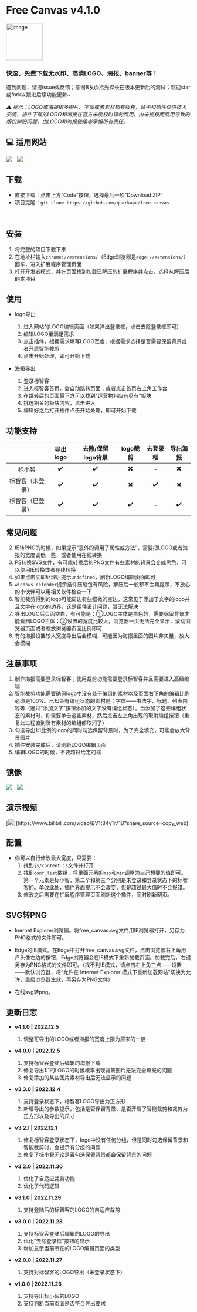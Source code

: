 #  Free Canvas  v4.1.0

<img src="https://raw.githubusercontent.com/quarkape/free-canvas/main/img/free-canvas.png" alt="image" style="height:100px" />

### **快速**、**免费**下载无水印、高清LOGO、海报、banner等！

遇到问题，请提issue或反馈；感谢B友@拾光探长在版本更新后的测试；欢迎star或fork以跟进后续功能更新~

*:warning: 提示：LOGO或海报很多图片、字体或者素材都有版权，帖子和插件仅供技术交流，插件下载的LOGO和海报在官方未授权时请勿商用，由未授权而商用导致的版权纠纷问题，由LOGO和海报使用者承担所有责任。*



## :computer: 适用网站

[![](https://img.shields.io/static/v1?label=标小智&message=https://www.logosc.cn/&color=666&labelColor=0081ff)](https://www.logosc.cn/)&emsp;[![](https://img.shields.io/static/v1?label=标智客&message=https://www.logomaker.com.cn/&color=666&labelColor=00deb4)](https://www.logomaker.com.cn/)



## 下载

- 直接下载：点击上方“Code”按钮，选择最后一项“Download ZIP”
- 项目克隆：`git clone https://github.com/quarkape/free-canvas`

&nbsp;

## 安装

1. 将完整的项目下载下来
2. 在地址栏输入`chrome://extensions/`（Edge浏览器是`edge://extensions/`）回车，进入扩展程序管理页面
3. 打开开发者模式，并在页面找到加载已解压的扩展程序并点击，选择从解压后的本项目



## 使用

- logo导出

  1. 进入网站的LOGO编辑页面（如果弹出登录框，点击去除登录框即可）
  2. 编辑LOGO至满足需求
  3. 点击插件，根据需求填写LOGO宽度，根据需求选择是否需要保留背景或者开启智能裁剪
  4. 点击开始处理，即可开始下载
- 海报导出
  1. 登录标智客
  2. 进入标智客首页，会自动跳转页面；或者点击首页右上角工作台
  3. 在跳转后的页面最下方可以找到“运营物料应有尽有”板块
  4. 挑选相关的板块内容，点击进入
  5. 编辑好之后打开插件点击开始处理，即可开始下载



## 功能支持

|                  |      导出logo      | 去除/保留logo背景  |         logo裁剪         |      去登录框      |         导出海报         |
| :--------------: | :----------------: | :----------------: | :----------------------: | :----------------: | :----------------------: |
|      标小智      | :heavy_check_mark: | :heavy_check_mark: | :heavy_multiplication_x: |         -          | :heavy_multiplication_x: |
| 标智客（未登录） | :heavy_check_mark: | :heavy_check_mark: | :heavy_multiplication_x: | :heavy_check_mark: | :heavy_multiplication_x: |
| 标智客（已登录） | :heavy_check_mark: | :heavy_check_mark: |    :heavy_check_mark:    |         -          |    :heavy_check_mark:    |



## 常见问题

2. IE转PNG的时候，如果提示“意外的调用了属性或方法”，需要把LOGO或者海报的宽度调低一些，或者使用在线转换
3. PS转换SVG文件，有可能转换后的PNG文件有些素材的背景会变成黑色，可以使用IE转换或者在线转换
4. 如果点击立即处理后提示`undefined`，刷新LOGO编辑页面即可
5. `windows defender`提示插件压缩包有风险，解压后一般都不会再提示，不放心的小伙伴可以用相关软件检查一下
6. 智能裁剪得到的logo可能周边有些细微的空边，这常见于添加了文字的logo并且文字在logo的边界，这是组件设计问题，暂无法解决
7. 导出LOGO后页面空白，有可能是：①LOGO主体是白色的，需要保留背景才能看到LOGO主体；②设置的宽度比较大，浏览器一页无法完全显示，滚动浏览器页面或者缩放浏览器页面比例即可
8. 有的海报设置较大宽度导出后会模糊，可能因为海报里面的图片非矢量，放大会模糊



## 注意事项

1. 制作海报需要登录标智客；使用裁剪功能需要登录标智客并且需要进入高级编辑
3. 智能裁剪功能需要确保logo中没有处于编组的素材以及页面右下角的编辑比例必须是100%。已知会有编组状态的素材是：字体——书法字、标题、列表内容等（通过“添加文字”按钮添加的文字没有编组状态）。当添加了这些编组状态的素材时，你需要单击这些素材，然后点击左上角出现的取消编组按钮（重复此过程直到所有素材的编组都取消了）
5. 勾选导出1:1比例的logo的同时勾选保留背景时，为了完全填充，可能会放大背景图片
7. 插件安装完成后，请刷新LOGO编辑页面
8. 编辑LOGO的时候，不要超过给定的框



## 镜像

[![](https://img.shields.io/badge/github-freecanvas-lightgrey.svg?logo=GitHub)](https://github.com/quarkape/free-canvas)&emsp;[![](https://img.shields.io/badge/gitee-freecanvas-lightgrey.svg?logoColor=C71D23&logo=Gitee&labelColor=ffffff&color=c71d23)](https://gitee.com/quarkape/free-canvas)



## 演示视频

 [![](https://img.shields.io/badge/bilibili-演示视频(v1.0.0版本的)-red.svg?logo=Bilibili&color=00A1D6)](https://www.bilibili.com/video/BV1t84y1r71B?share_source=copy_web)



##  配置

- 你可以自行修改最大宽度，只需要：
  1. 找到`js/content.js`文件并打开
  2. 找到`conf_list`数组，将里面元素的`max`和`min`调整为自己想要的值即可。第一个元素是标小智，第二个和第三个分别是未登录和登录状态下的标智客的。单改此处，插件界面提示不会改变，但是超过最大值时不会报错。
  3. 修改之后需要在扩展程序管理页面刷新这个插件，同时刷新网页。



## SVG转PNG

- Inernet Explorer浏览器。将free_canvas.svg文件用IE浏览器打开，另存为PNG格式的文件即可。

- Edge的IE模式。在Edge中打开free_canvas.svg文件，点击浏览器右上角用户头像左边的按钮，Edge浏览器会在IE模式下重新加载页面。加载完后，右键另存为PNG格式的文件即可。（找不到IE模式，请点击右上角三点——设置——默认浏览器，将“允许在 Internet Explorer 模式下重新加载网站”切换为允许，重启浏览器生效，再另存为PNG文件）

- 在线svg转png。



##  更新日志

- **v4.1.0 | 2022.12.5**
  1. 调整可导出的LOGO或者海报的宽度上限为原来的一倍
- **v4.0.0 | 2022.12.5**
  1. 支持标智客登陆后编辑的海报下载
  2. 修复导出1:1的LOGO的时候概率出现背景图片无法完全填充的问题
  3. 修复添加的某些图片素材导出后无法显示的问题
- **v3.3.0 | 2022.12.4**
  1. 支持登录状态下，标智客LOGO导出为正方形
  2. 新增导出的参数提示，包括是否保留背景、是否开启了智能裁剪和裁剪为正方形以及导出的尺寸
- **v3.2.1 | 2022.12.1**
  1. 修复标智客登录状态下，logo中没有任何分组，但是同时勾选保留背景和智能裁剪时，会提示有分组的问题
  2. 修复了标小智无论是否勾选保留背景都会保留背景的问题
- **v3.2.0 | 2022.11.30**
  1. 优化了自适应裁剪功能
  2. 优化了代码逻辑
- **v3.1.0 | 2022.11.29**
  
  1. 支持登陆后的标智客的LOGO的自适应裁剪
- **v3.0.0 | 2022.11.28**
  1. 支持标智客登陆后编辑的LOGO的导出
  2. 优化“去除登录框“按钮的显示
  3. 增加显示当前所在的LOGO编辑页面的类型
- **v2.0.0 | 2022.11.27**
  1. 支持对标智客的LOGO导出（未登录状态下）
- **v1.0.0 | 2022.11.26**
  1. 支持导出标小智的LOGO
  2. 支持判断当前页面是否符合导出要求
